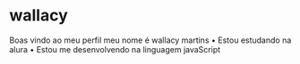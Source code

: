 # wallacy
Boas vindo ao meu perfil
meu nome é wallacy martins 
• Estou estudando na alura
• Estou me desenvolvendo na linguagem javaScript
